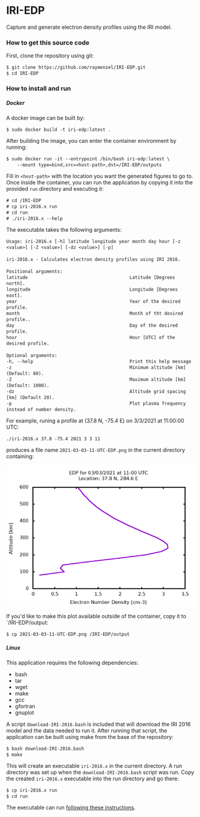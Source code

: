 # IRI-EDP
Capture and generate electron density profiles using the IRI model.

### How to get this source code
First, clone the repository using git:

```
$ git clone https://github.com/raymenzel/IRI-EDP.git
$ cd IRI-EDP
```

### How to install and run

##### Docker
A docker image can be built by:

```
$ sudo docker build -t iri-edp:latest .
```

After building the image, you can enter the container environment by running:

```
$ sudo docker run -it --entrypoint /bin/bash iri-edp:latest \
    --mount type=bind,src=<host-path>,dst=/IRI-EDP/outputs
```

Fill in `<host-path>` with the location you want the generated figures to go to.
Once inside the container, you can run the application by copying it into
the provided `run` directory and executing it:

```
# cd /IRI-EDP
# cp iri-2016.x run
# cd run
# ./iri-2016.x --help
```

<a name="run-tag"></a>
The executable takes the following arguments:

```
Usage: iri-2016.x [-h] latitude longitude year month day hour [-z <value>] [-Z <value>] [-dz <value>] [-p]

iri-2016.x - Calculates electron density profiles using IRI 2016.

Positional arguments:
latitude                                      Latitude [Degrees north].
longitude                                     Longitude [Degrees east].
year                                          Year of the desired profile.
month                                         Month of tht desired profile..
day                                           Day of the desired profile.
hour                                          Hour [UTC] of the desired profile.

Optional arguments:
-h, --help                                    Print this help message
-z                                            Minimum altitude [km] (Default: 80).
-Z                                            Maximum altitude [km] (Default: 1000).
-dz                                           Altitude grid spacing [km] (Default 20).
-p                                            Plot plasma frequency instead of number density.
```

For example, runing a profile at (37.8 N, -75.4 E) on 3/3/2021 at 11:00:00 UTC:

```
./iri-2016.x 37.8 -75.4 2021 3 3 11
```

produces a file name `2021-03-03-11-UTC-EDP.png` in the current directory containing:

![EDP-profile](docs/2021-03-03-11-UTC-EDP.png)

If you'd like to make this plot available outside of the container, copy it
to `/IRI-EDP/output:

```
$ cp 2021-03-03-11-UTC-EDP.png /IRI-EDP/output
```


##### Linux
This application requires the following dependencies:

- bash
- tar
- wget
- make
- gcc
- gfortran
- gnuplot

A script `download-IRI-2016.bash` is included that will download the IRI 2016
model and the data needed to run it.  After running that script, the application
can be built using make from the base of the repository:

```
$ bash download-IRI-2016.bash
$ make
```

This will create an executable `iri-2016.x` in the current directory.
A run directory was set up when the `download-IRI-2016.bash` script was run.
Copy the created `iri-2016.x` executable into the run directory and go there:

```
$ cp iri-2016.x run
$ cd run
```

The executable can run [following these instructions](#run-tag).
